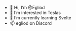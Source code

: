 - 👋 Hi, I’m @Egliod
- 👀 I’m interested in Teslas
- 🌱 I’m currently learning Svelte
- 📫 egliod on Discord

<!---
Egliod/Egliod is a ✨ special ✨ repository because its `README.md` (this file) appears on your GitHub profile.
You can click the Preview link to take a look at your changes.
--->
